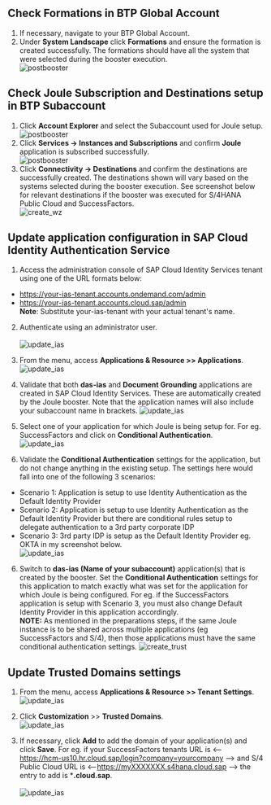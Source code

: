 ## Check Formations in BTP Global Account
1. If necessary, navigate to your BTP Global Account.
2. Under **System Landscape** click **Formations** and ensure the formation is created successfully.  The formations should have all the system that were selected during the booster execution.</br> 
![postbooster](1.jpg)

## Check Joule Subscription and Destinations setup in BTP Subaccount
1. Click **Account Explorer** and select the Subaccount used for Joule setup.</br>
 ![postbooster](3.jpg)
2. Click **Services -> Instances and Subscriptions** and confirm **Joule** application is subscribed successfully.</br>
  ![postbooster](4.jpg)
3. Click **Connectivity -> Destinations** and confirm the destinations are successfully created.  The destinations shown will vary based on the systems selected during the booster execution.  See screenshot below for relevant destinations if the booster was executed for S/4HANA Public Cloud and SuccessFactors.</br>
![create_wz](2.jpg)  

## **Update application configuration in SAP Cloud Identity Authentication Service**
1. Access the administration console of SAP Cloud Identity Services tenant using one of the URL formats below:
  * https://your-ias-tenant.accounts.ondemand.com/admin
  * https://your-ias-tenant.accounts.cloud.sap/admin              
**Note**: Substitute your-ias-tenant with your actual tenant's name.

2. Authenticate using an administrator user.</br>              
![update_ias](7.jpg)

3. From the menu, access **Applications & Resource >> Applications**.</br>
![update_ias](8.jpg)

4. Validate that both **das-ias** and **Document Grounding** applications are created in SAP Cloud Identity Services.  These are automatically created by the Joule booster.  Note that the application names will also include your subaccount name in brackets.
![update_ias](5-1.jpg)
4. Select one of your application for which Joule is being setup for.  For eg. SuccessFactors and click on **Conditional Authentication**.</br>
![update_ias](9.jpg)
5. Validate the **Conditional Authentication** settings for the application, but do not change anything in the existing setup.  The settings here would fall into one of the following 3 scenarios:
 * Scenario 1: Application is setup to use Identity Authentication as the Default Identity Provider
 * Scenario 2: Application is setup to use Identity Authentication as the Default Identity Provider but there are conditional rules setup to delegate authentication to a 3rd party corporate IDP
 * Scenario 3: 3rd party IDP is setup as the Default Identity Provider eg. OKTA in my screenshot below.</br>
![update_ias](9-1.jpg)

6. Switch to **das-ias (Name of your subaccount)** application(s) that is created by the booster. Set the **Conditional Authentication** settings for this application to match exactly what was set for the application for which Joule is being configured.  For eg. if the SuccessFactors application is setup with Scenario 3, you must also change Default Identity Provider in this application accordingly.</br>
**NOTE:** As mentioned in the preparations steps, if the same Joule instance is to be shared across multiple applications (eg SuccessFactors and S/4), then those applications must have the same conditional authentication settings.
![create_trust](image.png)

## **Update Trusted Domains settings**

1. From the menu, access **Applications & Resource >> Tenant Settings**.</br>
![update_ias](11-1.jpg)

2. Click **Customization** >> **Trusted Domains**.</br>
![update_ias](12.jpg)

3. If necessary, click **Add** to add the domain of your application(s) and click **Save**.  For eg. if your SuccessFactors tenants URL is <--https://hcm-us10.hr.cloud.sap/login?company=yourcompany --> and S/4 Public Cloud URL is <--https://myXXXXXXX.s4hana.cloud.sap --> the entry to add is ***.cloud.sap**.</br>        
![update_ias](13.jpg)


